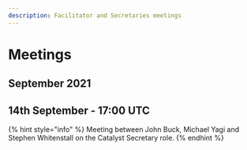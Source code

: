 ```yaml
---
description: Facilitator and Secretaries meetings
---
```


# Meetings

## September 2021

## 14th September - 17:00 UTC

{% hint style="info" %}
Meeting between John Buck, Michael Yagi and Stephen Whitenstall on the Catalyst Secretary role.
{% endhint %}





